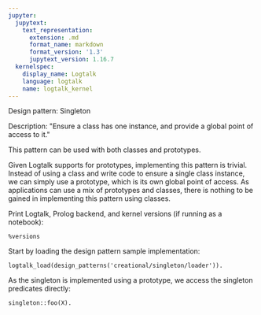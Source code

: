 ```yaml
---
jupyter:
  jupytext:
    text_representation:
      extension: .md
      format_name: markdown
      format_version: '1.3'
      jupytext_version: 1.16.7
  kernelspec:
    display_name: Logtalk
    language: logtalk
    name: logtalk_kernel
---
```


<!--
________________________________________________________________________

This file is part of Logtalk <https://logtalk.org/>  
SPDX-FileCopyrightText: 1998-2025 Paulo Moura <pmoura@logtalk.org>  
SPDX-License-Identifier: Apache-2.0

Licensed under the Apache License, Version 2.0 (the "License");
you may not use this file except in compliance with the License.
You may obtain a copy of the License at

    http://www.apache.org/licenses/LICENSE-2.0

Unless required by applicable law or agreed to in writing, software
distributed under the License is distributed on an "AS IS" BASIS,
WITHOUT WARRANTIES OR CONDITIONS OF ANY KIND, either express or implied.
See the License for the specific language governing permissions and
limitations under the License.
________________________________________________________________________
-->

Design pattern:
	Singleton

Description:
	"Ensure a class has one instance, and provide a global point
	of access to it."

This pattern can be used with both classes and prototypes.

Given Logtalk supports for prototypes, implementing this pattern is
trivial. Instead of using a class and write code to ensure a single
class instance, we can simply use a prototype, which is its own global
point of access. As applications can use a mix of prototypes and
classes, there is nothing to be gained in implementing this pattern
using classes.

Print Logtalk, Prolog backend, and kernel versions (if running as a notebook):

```logtalk
%versions
```

Start by loading the design pattern sample implementation:

```logtalk
logtalk_load(design_patterns('creational/singleton/loader')).
```

As the singleton is implemented using a prototype, we access the
singleton predicates directly:

```logtalk
singleton::foo(X).
```

<!--
X = bar.
-->
